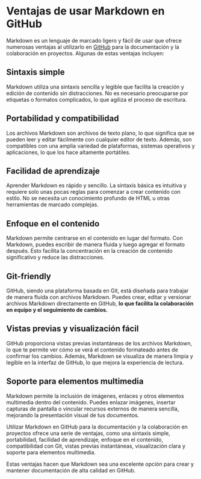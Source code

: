 # Ventajas de usar Markdown en GitHub

Markdown es un lenguaje de marcado ligero y fácil de usar que ofrece numerosas ventajas al utilizarlo en [GitHub](https://github.com) para la documentación y la colaboración en proyectos. Algunas de estas ventajas incluyen:

## **Sintaxis simple**
Markdown utiliza una sintaxis sencilla y legible que facilita la creación y edición de contenido sin distracciones. No es necesario preocuparse por etiquetas o formatos complicados, lo que agiliza el proceso de escritura.

## **Portabilidad y compatibilidad**
Los archivos Markdown son archivos de texto plano, lo que significa que se pueden leer y editar fácilmente con cualquier editor de texto. Además, son compatibles con una amplia variedad de plataformas, sistemas operativos y aplicaciones, lo que los hace altamente portátiles.

## **Facilidad de aprendizaje**
Aprender Markdown es rápido y sencillo. La sintaxis básica es intuitiva y requiere solo unas pocas reglas para comenzar a crear contenido con estilo. No se necesita un conocimiento profundo de HTML u otras herramientas de marcado complejas.

## **Enfoque en el contenido**
Markdown permite centrarse en el contenido en lugar del formato. Con Markdown, puedes escribir de manera fluida y luego agregar el formato después. Esto facilita la concentración en la creación de contenido significativo y reduce las distracciones.

## **Git-friendly**
GitHub, siendo una plataforma basada en Git, está diseñada para trabajar de manera fluida con archivos Markdown. Puedes crear, editar y versionar archivos Markdown directamente en GitHub, **lo que facilita la colaboración en equipo y el seguimiento de cambios.**

## **Vistas previas y visualización fácil**
GitHub proporciona vistas previas instantáneas de los archivos Markdown, lo que te permite ver cómo se verá el contenido formateado antes de confirmar los cambios. Además, Markdown se visualiza de manera limpia y legible en la interfaz de GitHub, lo que mejora la experiencia de lectura.

## **Soporte para elementos multimedia**
Markdown permite la inclusión de imágenes, enlaces y otros elementos multimedia dentro del contenido. Puedes enlazar imágenes, insertar capturas de pantalla o vincular recursos externos de manera sencilla, mejorando la presentación visual de tus documentos.

Utilizar Markdown en GitHub para la documentación y la colaboración en proyectos ofrece una serie de ventajas, como una sintaxis simple, portabilidad, facilidad de aprendizaje, enfoque en el contenido, compatibilidad con Git, vistas previas instantáneas, visualización clara y soporte para elementos multimedia.

Estas ventajas hacen que Markdown sea una excelente opción para crear y mantener documentación de alta calidad en GitHub.
